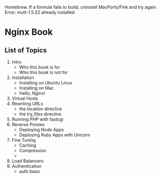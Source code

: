 Homebrew. If a formula fails to build, uninstall MacPorts/Fink and try again.
Error: mutt-1.5.22 already installed
# Nginx Book

## List of Topics

1. Intro
    - Who this book is for
    - Who this book is not for
2. Installation
    - Installing on Ubuntu Linux
    - Installing on Mac
    - Hello, Nginx!
3. Virtual Hosts
4. Rewriting URLs
    - the location directive
    - the try_files directive
5. Running PHP with fastcgi
6. Reverse Proxies
    - Deploying Node Apps
    - Deploying Ruby Apps with Unicorn
7. Fine Tuning
    - Caching
    - Compression
    - 
8. Load Balancers
9. Authentication
    - auth basic
